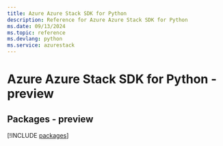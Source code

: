 ```yaml
---
title: Azure Azure Stack SDK for Python
description: Reference for Azure Azure Stack SDK for Python
ms.date: 09/13/2024
ms.topic: reference
ms.devlang: python
ms.service: azurestack
---
```

# Azure Azure Stack SDK for Python - preview
## Packages - preview
[!INCLUDE [packages](azure-stack-index.md)]